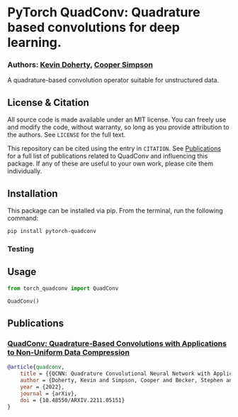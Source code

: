 # PyTorch QuadConv: Quadrature based convolutions for deep learning.

### Authors: [Kevin Doherty](), [Cooper Simpson](https://rs-coop.github.io/)

A quadrature-based convolution operator suitable for unstructured data.

## License & Citation
All source code is made available under an MIT license. You can freely use and modify the code, without warranty, so long as you provide attribution to the authors. See `LICENSE` for the full text.

This repository can be cited using the entry in `CITATION`. See [Publications](#publications) for a full list of publications related to QuadConv and influencing this package. If any of these are useful to your own work, please cite them individually.

## Installation
This package can be installed via pip. From the terminal, run the following command:
```console
pip install pytorch-quadconv
```

### Testing

## Usage

```python
from torch_quadconv import QuadConv

QuadConv()
```

## Publications

### [QuadConv: Quadrature-Based Convolutions with Applications to Non-Uniform Data Compression](https://arxiv.org/abs/2211.05151)
```bibtex
@article{quadconv,
	title = {{QCNN: Quadrature Convolutional Neural Network with Application to Unstructured Data Compression}},
	author = {Doherty, Kevin and Simpson, Cooper and Becker, Stephen and Doostan, Alireza},
	year = {2022},
	journal = {arXiv},
	doi = {10.48550/ARXIV.2211.05151}
}
```
